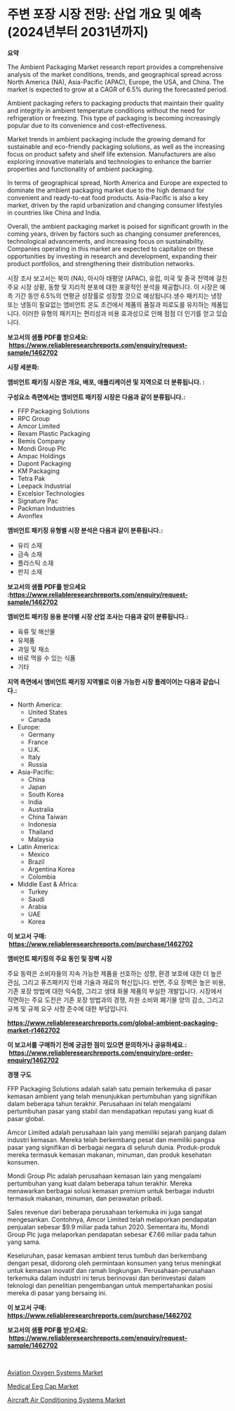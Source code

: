 <p><h1>주변 포장 시장 전망: 산업 개요 및 예측 (2024년부터 2031년까지)</h1></p><p><strong>요약</strong></p>
<p><p>The Ambient Packaging Market research report provides a comprehensive analysis of the market conditions, trends, and geographical spread across North America (NA), Asia-Pacific (APAC), Europe, the USA, and China. The market is expected to grow at a CAGR of 6.5% during the forecasted period.</p><p>Ambient packaging refers to packaging products that maintain their quality and integrity in ambient temperature conditions without the need for refrigeration or freezing. This type of packaging is becoming increasingly popular due to its convenience and cost-effectiveness.</p><p>Market trends in ambient packaging include the growing demand for sustainable and eco-friendly packaging solutions, as well as the increasing focus on product safety and shelf life extension. Manufacturers are also exploring innovative materials and technologies to enhance the barrier properties and functionality of ambient packaging.</p><p>In terms of geographical spread, North America and Europe are expected to dominate the ambient packaging market due to the high demand for convenient and ready-to-eat food products. Asia-Pacific is also a key market, driven by the rapid urbanization and changing consumer lifestyles in countries like China and India.</p><p>Overall, the ambient packaging market is poised for significant growth in the coming years, driven by factors such as changing consumer preferences, technological advancements, and increasing focus on sustainability. Companies operating in this market are expected to capitalize on these opportunities by investing in research and development, expanding their product portfolios, and strengthening their distribution networks.</p><p>시장 조사 보고서는 북미 (NA), 아시아 태평양 (APAC), 유럽, 미국 및 중국 전역에 걸친 주요 시장 상황, 동향 및 지리적 분포에 대한 포괄적인 분석을 제공합니다. 이 시장은 예측 기간 동안 6.5%의 연평균 성장률로 성장할 것으로 예상됩니다.생수 패키지는 냉장 또는 냉동이 필요없는 앰비언트 온도 조건에서 제품의 품질과 피로도를 유지하는 제품입니다. 이러한 유형의 패키지는 편리성과 비용 효과성으로 인해 점점 더 인기를 얻고 있습니다.</p></p>
<p><strong>보고서의 샘플 PDF를 받으세요: &nbsp;<a href="https://www.reliableresearchreports.com/enquiry/request-sample/1462702">https://www.reliableresearchreports.com/enquiry/request-sample/1462702</a></strong></p>
<p><strong>시장 세분화:</strong></p>
<p><strong> 앰비언트 패키징 시장은 개요, 배포, 애플리케이션 및 지역으로 더 분류됩니다. :</strong></p>
<p><strong>구성요소 측면에서는 앰비언트 패키징 시장은 다음과 같이 분류됩니다.:</strong></p>
<p><ul><li>FFP Packaging Solutions</li><li>RPC Group</li><li>Amcor Limited</li><li>Rexam Plastic Packaging</li><li>Bemis Company</li><li>Mondi Group Plc</li><li>Ampac Holdings</li><li>Dupont Packaging</li><li>KM Packaging</li><li>Tetra Pak</li><li>Leepack Industrial</li><li>Excelsior Technologies</li><li>Signature Pac</li><li>Packman Industries</li><li>Avonflex</li></ul></p>
<p><strong> 앰비언트 패키징 유형별 시장 분석은 다음과 같이 분류됩니다.:</strong></p>
<p><ul><li>유리 소재</li><li>금속 소재</li><li>플라스틱 소재</li><li>판지 소재</li></ul></p>
<p><strong>보고서의 샘플 PDF를 받으세요 :<a href="https://www.reliableresearchreports.com/enquiry/request-sample/1462702">https://www.reliableresearchreports.com/enquiry/request-sample/1462702</a></strong></p>
<p><strong> 앰비언트 패키징 응용 분야별 시장 산업 조사는 다음과 같이 분류됩니다.:</strong></p>
<p><ul><li>육류 및 해산물</li><li>유제품</li><li>과일 및 채소</li><li>바로 먹을 수 있는 식품</li><li>기타</li></ul></p>
<p><strong>지역 측면에서 앰비언트 패키징 지역별로 이용 가능한 시장 플레이어는 다음과 같습니다.:</strong></p>
<p><ul>
    <li>
        North America:
        <ul>
            <li>United States</li>
            <li>Canada</li>
        </ul>
    </li>
    <li>
        Europe:
        <ul>
            <li>Germany</li>
            <li>France</li>
            <li>U.K.</li>
            <li>Italy</li>
            <li>Russia</li>
        </ul>
    </li>
    <li>
        Asia-Pacific:
        <ul>
            <li>China</li>
            <li>Japan</li>
            <li>South Korea</li>
            <li>India</li>
            <li>Australia</li>
            <li>China Taiwan</li>
            <li>Indonesia</li>
            <li>Thailand</li>
            <li>Malaysia</li>
        </ul>
    </li>
    <li>
        Latin America:
        <ul>
            <li>Mexico</li>
            <li>Brazil</li>
            <li>Argentina Korea</li>
            <li>Colombia</li>
        </ul>
    </li>
    <li>
        Middle East & Africa:
        <ul>
            <li>Turkey</li>
            <li>Saudi</li>
            <li>Arabia</li>
            <li>UAE</li>
            <li>Korea</li>
        </ul>
    </li>
    </ul></p>
<p><strong>이 보고서 구매: &nbsp;<a href="https://www.reliableresearchreports.com/purchase/1462702">https://www.reliableresearchreports.com/purchase/1462702</a></strong></p>
<p><strong>앰비언트 패키징의 주요 동인 및 장벽 시장</strong></p>
<p><p>주요 동력은 소비자들의 지속 가능한 제품을 선호하는 성향, 환경 보호에 대한 더 높은 관심, 그리고 퓨즈패키지 인쇄 기술과 재료의 혁신입니다. 반면, 주요 장벽은 높은 비용, 기존 포장 방법에 대한 익숙함, 그리고 생태 화물 제품의 부실한 개발입니다. 시장에서 직면하는 주요 도전은 기존 포장 방법과의 경쟁, 자원 소비와 폐기물 양의 감소, 그리고 규제 및 규제 요구 사항 준수에 대한 부담입니다.</p></p>
<p><strong><a href="https://www.reliableresearchreports.com/global-ambient-packaging-market-r1462702">https://www.reliableresearchreports.com/global-ambient-packaging-market-r1462702</a></strong></p>
<p><strong>이 보고서를 구매하기 전에 궁금한 점이 있으면 문의하거나 공유하세요.: &nbsp;<a href="https://www.reliableresearchreports.com/enquiry/pre-order-enquiry/1462702">https://www.reliableresearchreports.com/enquiry/pre-order-enquiry/1462702</a></strong></p>
<p><strong>경쟁 구도</strong></p>
<p><p>FFP Packaging Solutions adalah salah satu pemain terkemuka di pasar kemasan ambient yang telah menunjukkan pertumbuhan yang signifikan dalam beberapa tahun terakhir. Perusahaan ini telah mengalami pertumbuhan pasar yang stabil dan mendapatkan reputasi yang kuat di pasar global.</p><p>Amcor Limited adalah perusahaan lain yang memiliki sejarah panjang dalam industri kemasan. Mereka telah berkembang pesat dan memiliki pangsa pasar yang signifikan di berbagai negara di seluruh dunia. Produk-produk mereka termasuk kemasan makanan, minuman, dan produk kesehatan konsumen.</p><p>Mondi Group Plc adalah perusahaan kemasan lain yang mengalami pertumbuhan yang kuat dalam beberapa tahun terakhir. Mereka menawarkan berbagai solusi kemasan premium untuk berbagai industri termasuk makanan, minuman, dan perawatan pribadi.</p><p>Sales revenue dari beberapa perusahaan terkemuka ini juga sangat mengesankan. Contohnya, Amcor Limited telah melaporkan pendapatan penjualan sebesar $9.9 miliar pada tahun 2020. Sementara itu, Mondi Group Plc juga melaporkan pendapatan sebesar €7.66 miliar pada tahun yang sama.</p><p>Keseluruhan, pasar kemasan ambient terus tumbuh dan berkembang dengan pesat, didorong oleh permintaan konsumen yang terus meningkat untuk kemasan inovatif dan ramah lingkungan. Perusahaan-perusahaan terkemuka dalam industri ini terus berinovasi dan berinvestasi dalam teknologi dan penelitian pengembangan untuk mempertahankan posisi mereka di pasar yang bersaing ini.</p></p>
<p><strong>이 보고서 구매: &nbsp; <a href="https://www.reliableresearchreports.com/purchase/1462702">https://www.reliableresearchreports.com/purchase/1462702</a></strong></p>
<p><strong>보고서의 샘플 PDF를 받으세요: &nbsp;<a href="https://www.reliableresearchreports.com/enquiry/request-sample/1462702">https://www.reliableresearchreports.com/enquiry/request-sample/1462702</a></strong><strong></strong></p>
<p>&nbsp;</p>
<p><p><a href="https://github.com/nancykennedykellievqfqt2/Market-Research-Report-List-2/blob/main/aviation-oxygen-systems-market.md">Aviation Oxygen Systems Market</a></p><p><a href="https://invited-way-688.notion.site/Medical-Eeg-Cap-Market-The-Key-To-Successful-Business-Strategy-Forecast-Till-2031-9e743da2c1624d4e87af0365928108c1">Medical Eeg Cap Market</a></p><p><a href="https://github.com/NorbertYates/Market-Research-Report-List-4/blob/main/aircraft-air-conditioning-systems-market.md">Aircraft Air Conditioning Systems Market</a></p></p>